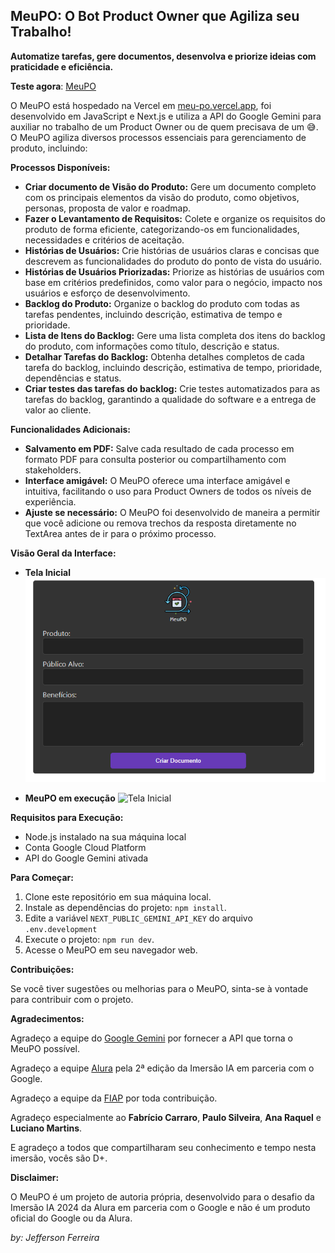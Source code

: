 ## MeuPO: O Bot Product Owner que Agiliza seu Trabalho!

**Automatize tarefas, gere documentos, desenvolva e priorize ideias com praticidade e eficiência.**

**Teste agora**: [MeuPO](https://meu-po.vercel.app/)

O MeuPO está hospedado na Vercel em [meu-po.vercel.app](https://meu-po.vercel.app/), foi desenvolvido em JavaScript e Next.js e utiliza a API do Google Gemini para auxiliar no trabalho de um Product Owner ou de quem precisava de um 😅.
O MeuPO agiliza diversos processos essenciais para gerenciamento de produto, incluindo:

**Processos Disponíveis:**

- **Criar documento de Visão do Produto:** Gere um documento completo com os principais elementos da visão do produto, como objetivos, personas, proposta de valor e roadmap.
- **Fazer o Levantamento de Requisitos:** Colete e organize os requisitos do produto de forma eficiente, categorizando-os em funcionalidades, necessidades e critérios de aceitação.
- **Histórias de Usuários:** Crie histórias de usuários claras e concisas que descrevem as funcionalidades do produto do ponto de vista do usuário.
- **Histórias de Usuários Priorizadas:** Priorize as histórias de usuários com base em critérios predefinidos, como valor para o negócio, impacto nos usuários e esforço de desenvolvimento.
- **Backlog do Produto:** Organize o backlog do produto com todas as tarefas pendentes, incluindo descrição, estimativa de tempo e prioridade.
- **Lista de Itens do Backlog:** Gere uma lista completa dos itens do backlog do produto, com informações como título, descrição e status.
- **Detalhar Tarefas do Backlog:** Obtenha detalhes completos de cada tarefa do backlog, incluindo descrição, estimativa de tempo, prioridade, dependências e status.
- **Criar testes das tarefas do backlog:** Crie testes automatizados para as tarefas do backlog, garantindo a qualidade do software e a entrega de valor ao cliente.

**Funcionalidades Adicionais:**

- **Salvamento em PDF:** Salve cada resultado de cada processo em formato PDF para consulta posterior ou compartilhamento com stakeholders.
- **Interface amigável:** O MeuPO oferece uma interface amigável e intuitiva, facilitando o uso para Product Owners de todos os níveis de experiência.
- **Ajuste se necessário:** O MeuPO foi desenvolvido de maneira a permitir que você adicione ou remova trechos da resposta diretamente no TextArea antes de ir para o próximo processo.

**Visão Geral da Interface:**

- **Tela Inicial**
  ![Tela Inicial](./assets/visao_geral.png)

- **MeuPO em execução**
  ![Tela Inicial](./assets/video.gif)

**Requisitos para Execução:**

- Node.js instalado na sua máquina local
- Conta Google Cloud Platform
- API do Google Gemini ativada

**Para Começar:**

1. Clone este repositório em sua máquina local.
2. Instale as dependências do projeto: `npm install`.
3. Edite a variável `NEXT_PUBLIC_GEMINI_API_KEY` do arquivo `.env.development`
4. Execute o projeto: `npm run dev`.
5. Acesse o MeuPO em seu navegador web.

**Contribuições:**

Se você tiver sugestões ou melhorias para o MeuPO, sinta-se à vontade para contribuir com o projeto.

**Agradecimentos:**

Agradeço a equipe do [Google Gemini](https://gemini.google.com/app) por fornecer a API que torna o MeuPO possível.

Agradeço a equipe [Alura](https://www.alura.com.br/) pela 2ª edição da Imersão IA em parceria com o Google.

Agradeço a equipe da [FIAP](https://www.fiap.com.br/) por toda contribuição.

Agradeço especialmente ao **Fabrício Carraro**, **Paulo Silveira**, **Ana Raquel** e **Luciano Martins**.

E agradeço a todos que compartilharam seu conhecimento e tempo nesta imersão, vocês são D+.

**Disclaimer:**

O MeuPO é um projeto de autoria própria, desenvolvido para o desafio da Imersão IA 2024 da Alura em parceria com o Google e não é um produto oficial do Google ou da Alura.

_by: Jefferson Ferreira_
